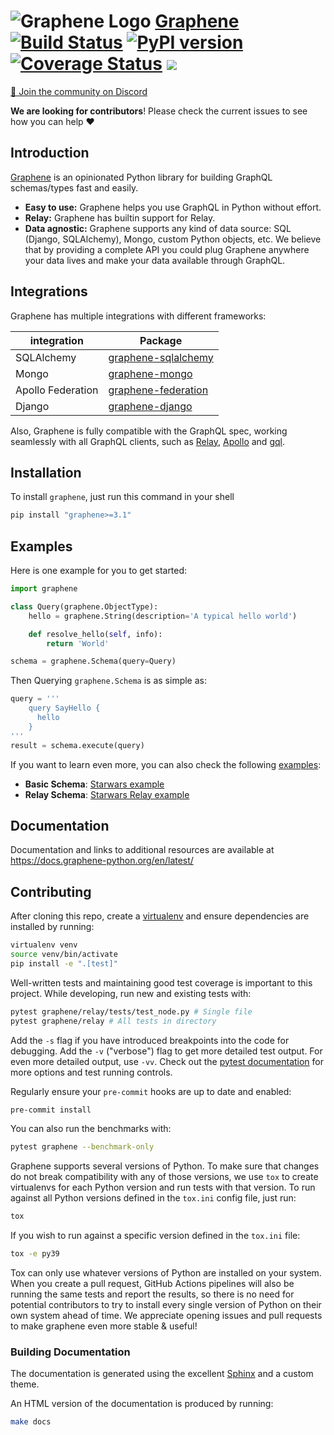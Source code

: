 # ![Graphene Logo](http://graphene-python.org/favicon.png) [Graphene](http://graphene-python.org) [![Build Status](https://travis-ci.org/graphql-python/graphene.svg?branch=master)](https://travis-ci.org/graphql-python/graphene) [![PyPI version](https://badge.fury.io/py/graphene.svg)](https://badge.fury.io/py/graphene) [![Coverage Status](https://coveralls.io/repos/graphql-python/graphene/badge.svg?branch=master&service=github)](https://coveralls.io/github/graphql-python/graphene?branch=master) [![](https://dcbadge.vercel.app/api/server/T6Gp6NFYHe)](https://discord.gg/T6Gp6NFYHe)

[💬 Join the community on Discord](https://discord.gg/T6Gp6NFYHe)

**We are looking for contributors**! Please check the current issues to see how you can help ❤️

## Introduction

[Graphene](http://graphene-python.org) is an opinionated Python library for building GraphQL schemas/types fast and easily.

- **Easy to use:** Graphene helps you use GraphQL in Python without effort.
- **Relay:** Graphene has builtin support for Relay.
- **Data agnostic:** Graphene supports any kind of data source: SQL (Django, SQLAlchemy), Mongo, custom Python objects, etc.
  We believe that by providing a complete API you could plug Graphene anywhere your data lives and make your data available
  through GraphQL.

## Integrations

Graphene has multiple integrations with different frameworks:

| integration       | Package                                                                                 |
| ----------------- | --------------------------------------------------------------------------------------- |
| SQLAlchemy        | [graphene-sqlalchemy](https://github.com/graphql-python/graphene-sqlalchemy/)           |
| Mongo             | [graphene-mongo](https://github.com/graphql-python/graphene-mongo/)                     |
| Apollo Federation | [graphene-federation](https://github.com/graphql-python/graphene-federation/)           |
| Django            | [graphene-django](https://github.com/graphql-python/graphene-django/)                   |

Also, Graphene is fully compatible with the GraphQL spec, working seamlessly with all GraphQL clients, such as [Relay](https://github.com/facebook/relay), [Apollo](https://github.com/apollographql/apollo-client) and [gql](https://github.com/graphql-python/gql).

## Installation

To install `graphene`, just run this command in your shell

```bash
pip install "graphene>=3.1"
```

## Examples

Here is one example for you to get started:

```python
import graphene

class Query(graphene.ObjectType):
    hello = graphene.String(description='A typical hello world')

    def resolve_hello(self, info):
        return 'World'

schema = graphene.Schema(query=Query)
```

Then Querying `graphene.Schema` is as simple as:

```python
query = '''
    query SayHello {
      hello
    }
'''
result = schema.execute(query)
```

If you want to learn even more, you can also check the following [examples](examples/):

- **Basic Schema**: [Starwars example](examples/starwars)
- **Relay Schema**: [Starwars Relay example](examples/starwars_relay)

## Documentation

Documentation and links to additional resources are available at
https://docs.graphene-python.org/en/latest/

## Contributing

After cloning this repo, create a [virtualenv](https://virtualenv.pypa.io/en/stable/) and ensure dependencies are installed by running:

```sh
virtualenv venv
source venv/bin/activate
pip install -e ".[test]"
```

Well-written tests and maintaining good test coverage is important to this project. While developing, run new and existing tests with:

```sh
pytest graphene/relay/tests/test_node.py # Single file
pytest graphene/relay # All tests in directory
```

Add the `-s` flag if you have introduced breakpoints into the code for debugging.
Add the `-v` ("verbose") flag to get more detailed test output. For even more detailed output, use `-vv`.
Check out the [pytest documentation](https://docs.pytest.org/en/latest/) for more options and test running controls.

Regularly ensure your `pre-commit` hooks are up to date and enabled:

```sh
pre-commit install
```

You can also run the benchmarks with:

```sh
pytest graphene --benchmark-only
```

Graphene supports several versions of Python. To make sure that changes do not break compatibility with any of those versions, we use `tox` to create virtualenvs for each Python version and run tests with that version. To run against all Python versions defined in the `tox.ini` config file, just run:

```sh
tox
```

If you wish to run against a specific version defined in the `tox.ini` file:

```sh
tox -e py39
```

Tox can only use whatever versions of Python are installed on your system. When you create a pull request, GitHub Actions pipelines will also be running the same tests and report the results, so there is no need for potential contributors to try to install every single version of Python on their own system ahead of time. We appreciate opening issues and pull requests to make graphene even more stable & useful!

### Building Documentation

The documentation is generated using the excellent [Sphinx](http://www.sphinx-doc.org/) and a custom theme.

An HTML version of the documentation is produced by running:

```sh
make docs
```
